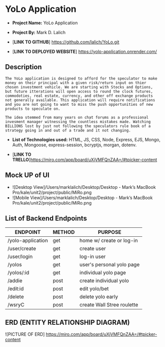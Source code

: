 # YoLo Application

- **Project Name:** YoLo Application
- **Project By:** Mark D. Lalich

- [**LINK TO GITHUB**] https://github.com/lalich/YoLo.git

- [**LINK TO DEPLOYED WEBSITE**] https://yolo-application.onrender.com/

## Description


    The YoLo application is designed to afford for the speculator to make money on their principal with a given risk/return input on thier chosen investment vehicle. We are starting with Stocks and Options, but future itterations will open access to round the clock futures, commodoties, real estate, currency, and other off exchange products not generally available. This application will require notifications and you are not going to want to miss the push opportunities of new products to speculate on. 

    The idea stemmed from many years on chat forums as a professional invesment manager witnessing the countless mistakes made. Watching BILLIONS lost by just not following the speculators rule book of a strategy going in and out of a trade and it not changing.

- **List of Technologies used:** HTML, JS, CSS, Node, Express, EJS, Mongo, Auth, Mongoose, express-session, bcryptjs, morgan, dotenv.

- [**LINK TO TRELLO**]https://miro.com/app/board/uXjVMFQnZAA=/#tpicker-content


## Mock UP of UI

- ![Desktop View]/Users/marklalich/Desktop/Desktop - Mark’s MacBook Pro/kale/unit2/project/public/MiRo.png
- ![Mobile View]/Users/marklalich/Desktop/Desktop - Mark’s MacBook Pro/kale/unit2/project/public/MiRo.png

## List of Backend Endpoints

| ENDPOINT         | METHOD | PURPOSE                  |
|------------------|--------|--------------------------|
|/yolo-application | get    |home w/ create or log-in  |
|/user/create      | get    | create user              |
|/user/login       | get    | log-in user              |
|/yolos            | get    | user's personal yolo page|
|/yolos/:id        | get    |individual yolo page      |
|/addie            | post   |create individual yolo    |
|/edit:id          | post   |edit yolo/bet             |
|/delete           | post   |delete yolo early         |
|/wsryC            | post   |create Wall Stree roulette|


## ERD (ENTITY RELATIONSHIP DIAGRAM)

![PICTURE OF ERD] https://miro.com/app/board/uXjVMFQnZAA=/#tpicker-content
